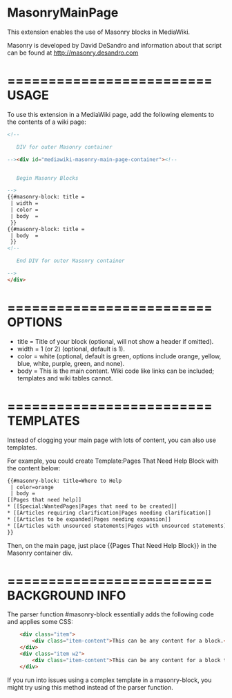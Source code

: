MasonryMainPage
=========================

This extension enables the use of Masonry blocks in MediaWiki. 

Masonry is developed by David DeSandro and information about that script can be found at http://masonry.desandro.com

=========================
USAGE
=========================

To use this extension in a MediaWiki page, add the following elements to the contents of a wiki page:

```html
<!--

   DIV for outer Masonry container

--><div id="mediawiki-masonry-main-page-container"><!--


   Begin Masonry Blocks

-->
{{#masonry-block: title = 
 | width = 
 | color = 
 | body  = 
 }}
{{#masonry-block: title = 
 | body  = 
 }}
<!--

   End DIV for outer Masonry container

-->
</div>
```

=========================
OPTIONS
=========================

<ul><li>title = Title of your block (optional, will not show a header if omitted).</li>
<li>width = 1 (or 2) (optional, default is 1).</li>
<li>color = white (optional, default is green, options include orange, yellow, blue, white, purple, green, and none).</li>
<li>body = This is the main content. Wiki code like links can be included; templates and wiki tables cannot.</li></ul>

=========================
TEMPLATES
=========================
Instead of clogging your main page with lots of content, you can also use templates.

For example, you could create Template:Pages That Need Help Block with the content below:
```html
{{#masonry-block: title=Where to Help
 | color=orange
 | body =
[[Pages that need help]]
* [[Special:WantedPages|Pages that need to be created]]
* [[Articles requiring clarification|Pages needing clarification]]
* [[Articles to be expanded|Pages needing expansion]]
* [[Articles with unsourced statements|Pages with unsourced statements]]
}}

```

Then, on the main page, just place {{Pages That Need Help Block}} in the Masonry container div.



=========================
BACKGROUND INFO
=========================

The parser function #masonry-block essentially adds the following code and applies some CSS:

```html
    <div class="item">
        <div class="item-content">This can be any content for a block.</div>
    </div>
    <div class="item w2">
        <div class="item-content">This can be any content for a block that is twice as wide.</div>
    </div>
```

If you run into issues using a complex template in a masonry-block, you might try using this method instead of the parser function.
